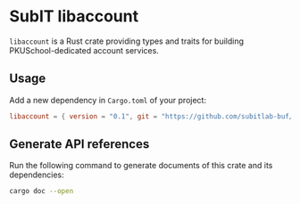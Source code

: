 # SubIT libaccount

`libaccount` is a Rust crate providing types and traits for building PKUSchool-dedicated account services.

## Usage

Add a new dependency in `Cargo.toml` of your project:

```toml
libaccount = { version = "0.1", git = "https://github.com/subitlab-buf/libaccount.git" }
```

## Generate API references

Run the following command to generate documents of this crate and its dependencies:

```sh
cargo doc --open
```
